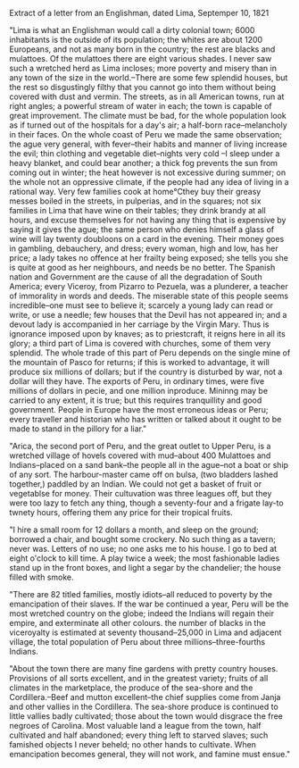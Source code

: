 Extract of a letter from an Englishman, dated Lima, Septemper 10, 1821 "Lima is what an Englishman would call a dirty colonial town;
                    6000 inhabitants is the outside of its population; the whites are about
                    1200 Europeans, and not as many born in the country; the rest are blacks
                    and mulattoes. Of the mulattoes there are eight various shades. I never
                    saw such a wretched herd as Lima incloses; more poverty and misery
                    than in any town of the size in the world.–There are some few
                    splendid houses, but the rest so disgustingly filthy that you
                    cannot go into them without being covered with dust and vermin. The streets, as
                    in all American towns, run at right angles; a powerful stream of
                    water in each; the town is capable of great improvement. The climate
                    must be bad, for the whole population look as if turned out of the
                    hospitals for a day's air; a half-born race–melancholy in their
                    faces. On the whole coast of Peru we made the same observation; the ague
                    very general, with fever–their habits and manner of
                    living increase the evil; thin clothing and vegetable diet–nights
                    very cold –I sleep under a heavy blanket, and could bear another; a
                    thick fog prevents the sun from coming out in winter; the heat however
                    is not excessive during summer; on the whole not an oppressive climate, if
                    the people had any idea of living in a rational way. Very few families cook
                    at home℃they buy their greasy messes boiled in the streets, in
                    pulperias, and in the squares; not six families in Lima that have wine
                    on their tables; they drink brandy at all hours, and excuse themselves
                    for not having any thing that is expensive by saying it gives the ague; the
                    same person who denies himself a glass of wine will lay twenty
                    doubloons on a card in the evening. Their money goes in gambling,
                    debauchery, and dress; every woman, high and low, has her price; a lady
                    takes no offence at her frailty being exposed; she tells you she is
                    quite at good as her neighbours, and needs be no better. The
                    Spanish nation and Government are the cause of all the degradation of South
                    America; every Viceroy, from Pizarro to Pezuela, was a plunderer, a teacher
                    of immorality in words and deeds. The miserable state of this people
                    seems incredible–one must see to believe it; scarcely a young lady
                    can read or write, or use a needle; few houses that the Devil has not
                    appeared in; and a devout lady is accompanied in her carriage by
                    the Virgin Mary. Thus is ignorance imposed upon by knaves; as to
                    priestcraft, it reigns here in all its glory; a third part of Lima is
                    covered with churches, some of them very splendid. The whole
                    trade of this part of Peru depends on the  single mine of the mountain of
                    Pasco for returns; if this is worked to advantage, it will produce six
                    millions of dollars; but if the country is disturbed by war, not a dollar
                    will they have. The exports of Peru, in ordinary times, were five
                    millions of dollars in pecie, and one million inproduce. Mininng may be
                    carried to any extent, it is true; but this requires tranquillity and good
                    government. People in Europe have the most erroneous ideas or
                    Peru; every traveller and historian who has written or talked about it ought to be made to stand in the pillory for a liar."  "Arica, the second port of Peru, and the great outlet to Upper Peru, is a
                    wretched village of hovels covered with mud–about 400 Mulattoes and
                    Indians–placed on a sand bank–the people all in the
                    ague–not a boat or ship of any sort. The harbour-master came off on
                    bulsa, (two bladders lashed together,) paddled by an Indian. We
                    could not get a basket of fruit or vegetablse for money. Their cultuvation was three leagues off, but they were too lazy to
                    fetch any thing, though a seventy-four and a frigate lay-to twnety
                    hours, offering them any price for their tropical fruits.  "I hire a small room for 12 dollars a month, and sleep on the ground;
                    borrowed a chair, and bought some crockery. No such thing as a tavern;
                    never was. Letters of no use; no one asks me to his house. I go to bed at
                    eight o'clock to kill time. A play twice a week; the most fashionable
                    ladies stand up in the front boxes, and light a segar by the
                    chandelier; the house filled with smoke.  "There are 82 titled families, mostly idiots–all reduced to poverty
                    by the emancipation of their slaves. If the war be continued a year, Peru
                    will be the most wretched country on the globe; indeed the
                    Indians will regain their empire, and exterminate all other
                    colours. the number of blacks in the viceroyalty is estimated at seventy
                    thousand–25,000 in Lima and adjacent village, the total population
                    of Peru about three millions–three-fourths Indians.  "About the town there are many fine gardens with pretty country houses.
                    Provisions of all sorts excellent, and in the greatest variety; fruits of
                    all climates in the marketplace, the produce of the sea-shore
                    and the Cordillera.–Beef and mutton excellent–the chief
                    supplies come from Janja and other vallies in the Cordillera. The sea-shore
                    produce is continued to little vallies badly cultivated; those about
                    the town would disgrace the free negroes of Carolina. Most
                    valuable land a league from the town, half cultivated and half abandoned;
                    every thing left to starved slaves; such famished objects I never beheld;
                    no other hands to cultivate. When emancipation becomes general, they
                    will not work, and famine must ensue." 